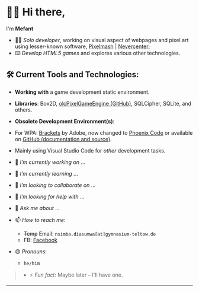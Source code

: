 # 👋🏿 Hi there,
I'm **Mefant**

* 👦🏿 *Solo developer*, working on visual aspect of webpages and pixel art using lesser-known software, [Pixelmash](https://nevercenter.com/pixelmash/ "Pixelmash by Nevercenter") | [Nevercenter](https://nevercenter.com/ "Nevercenter");
* ⌨️ *Develop HTML5 games* and explores various other technologies.

## 🛠️ Current Tools and Technologies:
  * **Working with** a game development static environment.
  * **Libraries**: Box2D, [olcPixelGameEngine (GitHub)](https://github.com/OneLoneCoder/olcPixelGameEngine), SQLCipher, SQLite, and others.
  * **Obsolete Development Environment(s)**: 
  * For WPA: [Brackets](https://brackets.io/ "Brackets is maintained by the brackets.io community") by Adobe, now changed to [Phoenix Code](https://phcode.io/ "Phoenix is a modern open-source and free software code editor") or available on [GitHub (documentation and source)](https://github.com/phcode-dev/phoenix/).
  * Mainly using Visual Studio Code for *other* development tasks.

* 🔭 _I’m currently working on_ ...
* 🌱 _I’m currently learning_ ...
* 👯 _I’m looking to collaborate on_ ...
* 🤔 _I’m looking for help with_ ...
* 💬 _Ask me about_ ...
* 📫 _How to reach me_:
  * ~~Temp~~ Email: `nsimba.diasumwa[at]gymnasium-teltow.de`
  * FB: [Facebook](https://www.facebook.com/dieter.bodof "My Facebook Profile")
* 😄 *Pronouns*:
  * `he/him`
> * ⚡ _Fun fact_: Maybe later – I'll have one.

* * *
<!--TODO: Add more **stuff** but not necessarily update sections regularly-->
